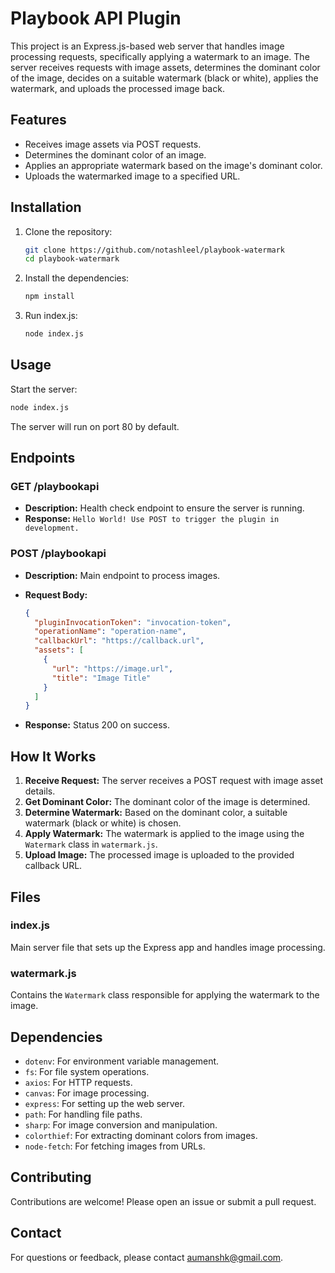 # Playbook API Plugin

This project is an Express.js-based web server that handles image processing requests, specifically applying a watermark to an image. The server receives requests with image assets, determines the dominant color of the image, decides on a suitable watermark (black or white), applies the watermark, and uploads the processed image back.

## Features

- Receives image assets via POST requests.
- Determines the dominant color of an image.
- Applies an appropriate watermark based on the image's dominant color.
- Uploads the watermarked image to a specified URL.

## Installation

1. Clone the repository:
    ```sh
    git clone https://github.com/notashleel/playbook-watermark
    cd playbook-watermark
    ```

2. Install the dependencies:
    ```sh
    npm install
    ```

3. Run index.js:
    ```sh
    node index.js
    ```

## Usage

Start the server:
```sh
node index.js
```

The server will run on port 80 by default.

## Endpoints

### GET /playbookapi

- **Description:** Health check endpoint to ensure the server is running.
- **Response:** `Hello World! Use POST to trigger the plugin in development.`

### POST /playbookapi

- **Description:** Main endpoint to process images.
- **Request Body:**
  ```json
  {
    "pluginInvocationToken": "invocation-token",
    "operationName": "operation-name",
    "callbackUrl": "https://callback.url",
    "assets": [
      {
        "url": "https://image.url",
        "title": "Image Title"
      }
    ]
  }
  ```

- **Response:** Status 200 on success.

## How It Works

1. **Receive Request:** The server receives a POST request with image asset details.
2. **Get Dominant Color:** The dominant color of the image is determined.
3. **Determine Watermark:** Based on the dominant color, a suitable watermark (black or white) is chosen.
4. **Apply Watermark:** The watermark is applied to the image using the `Watermark` class in `watermark.js`.
5. **Upload Image:** The processed image is uploaded to the provided callback URL.

## Files

### index.js

Main server file that sets up the Express app and handles image processing.

### watermark.js

Contains the `Watermark` class responsible for applying the watermark to the image.

## Dependencies

- `dotenv`: For environment variable management.
- `fs`: For file system operations.
- `axios`: For HTTP requests.
- `canvas`: For image processing.
- `express`: For setting up the web server.
- `path`: For handling file paths.
- `sharp`: For image conversion and manipulation.
- `colorthief`: For extracting dominant colors from images.
- `node-fetch`: For fetching images from URLs.

## Contributing

Contributions are welcome! Please open an issue or submit a pull request.

## Contact

For questions or feedback, please contact [aumanshk@gmail.com](mailto:aumanshk@gmail.com).
